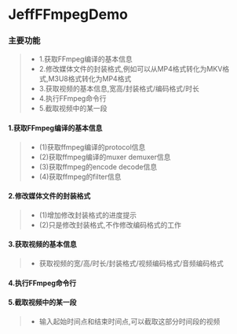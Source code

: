 # JeffFFmpegDemo

### 主要功能
> * 1.获取FFmpeg编译的基本信息
> * 2.修改媒体文件的封装格式,例如可以从MP4格式转化为MKV格式,M3U8格式转化为MP4格式
> * 3.获取视频的基本信息,宽高/封装格式/编码格式/时长
> * 4.执行FFmpeg命令行
> * 5.截取视频中的某一段

#### 1.获取FFmpeg编译的基本信息
> * (1)获取ffmpeg编译的protocol信息
> * (2)获取ffmpeg编译的muxer demuxer信息
> * (3)获取ffmpeg的encode decode信息
> * (4)获取ffmpeg的filter信息

#### 2.修改媒体文件的封装格式
> * (1)增加修改封装格式的进度提示
> * (2)只是修改封装格式,不作修改编码格式的工作

#### 3.获取视频的基本信息
> * 获取视频的宽/高/时长/封装格式/视频编码格式/音频编码格式

#### 4.执行FFmpeg命令行

#### 5.截取视频中的某一段
> * 输入起始时间点和结束时间点,可以截取这部分时间段的视频

